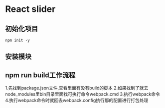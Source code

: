 # React slider
## 初始化项目
```
npm init -y
```
## 安装模块

## npm run build工作流程
1.先找到package.json文件,查看里面有没有build的脚本
2.如果找到了就去node_modules里bin目录里面找可执行命令webpack.cmd
3.执行webpack命令
4.执行webpack命令时就回去webpack.config执行那的配置进行打包处理